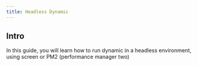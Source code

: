 ```yaml
---
title: Headless Dynamic
---
```

## Intro
In this guide, you will learn how to run dynamic in a headless environment, using screen or PM2 (performance manager two)
